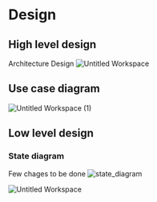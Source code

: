 # Design 
## High level design
Architecture Design
![Untitled Workspace](https://user-images.githubusercontent.com/65846052/114422292-c32f6500-9bd3-11eb-9099-f502d8a84c37.png)

## Use case diagram
![Untitled Workspace (1)](https://user-images.githubusercontent.com/65846052/114498726-3cfe3780-9c42-11eb-8acd-9e1d65ad55f0.png)

## Low level design 
### State diagram 
Few chages to be done
![state_diagram](https://user-images.githubusercontent.com/65846052/114812747-43211f00-9dce-11eb-973b-d8e25cf429c2.png)

![Untitled Workspace](https://user-images.githubusercontent.com/65846052/114727821-2946f400-9d5c-11eb-992c-21ce3271dcee.png)


